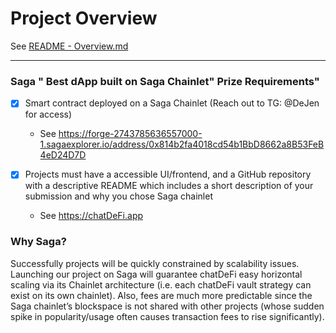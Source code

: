# Project Overview
See [README - Overview.md](./README%20-%20Overview.md)

---

### Saga " Best dApp built on Saga Chainlet" Prize Requirements" ###
-[x] Smart contract deployed on a Saga Chainlet (Reach out to TG: @DeJen for access)
  * See https://forge-2743785636557000-1.sagaexplorer.io/address/0x814b2fa4018cd54b1BbD8662a8B53FeB4eD24D7D

-[x] Projects must have a accessible UI/frontend, and a GitHub repository with a descriptive README which includes a short description of your submission and why you chose Saga chainlet
  * See https://chatDeFi.app

### Why Saga?
Successfully projects will be quickly constrained by scalability issues. Launching our project on Saga will guarantee chatDeFi easy horizontal scaling via its Chainlet architecture (i.e. each chatDeFi vault strategy can exist on its own chainlet). Also, fees are much more predictable since the Saga chainlet’s blockspace is not shared with other projects (whose sudden spike in popularity/usage often causes transaction fees to rise significantly).